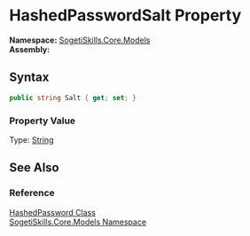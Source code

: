 HashedPasswordSalt Property
===========================

**Namespace:** [SogetiSkills.Core.Models][1]  
**Assembly:**

Syntax
------

```csharp
public string Salt { get; set; }
```

### Property Value
Type: [String][2]

See Also
--------

### Reference
[HashedPassword Class][3]  
[SogetiSkills.Core.Models Namespace][1]  

[1]: ../README.md
[2]: http://msdn.microsoft.com/en-us/library/s1wwdcbf
[3]: README.md